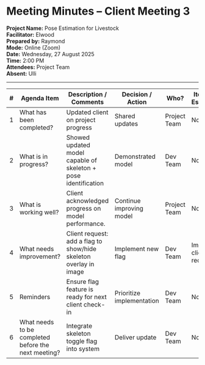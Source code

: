# Meeting Minutes – Client Meeting 3

**Project Name:** Pose Estimation for Livestock  
**Facilitator:** Elwood  
**Prepared by:** Raymond  
**Mode:** Online (Zoom)  
**Date:** Wednesday, 27 August 2025  
**Time:** 2:00 PM  
**Attendees:** Project Team  
**Absent:** Ulli  

---

| # | Agenda Item | Description / Comments | Decision / Action | Who? | Items for Escalation |
|---|-------------|------------------------|-------------------|------|----------------------|
| 1 | What has been completed? | Updated client on project progress | Shared updates | Project Team | None |
| 2 | What is in progress? | Showed updated model capable of skeleton + pose identification | Demonstrated model | Dev Team | None |
| 3 | What is working well? | Client acknowledged progress on model performance. | Continue improving model | Project Team | None |
| 4 | What needs improvement? | Client request: add a flag to show/hide skeleton overlay in image | Implement new flag | Dev Team | Important client request |
| 5 | Reminders | Ensure flag feature is ready for next client check-in | Prioritize implementation | Dev Team | None |
| 6 | What needs to be completed before the next meeting? | Integrate skeleton toggle flag into system | Deliver update | Dev Team | None |
